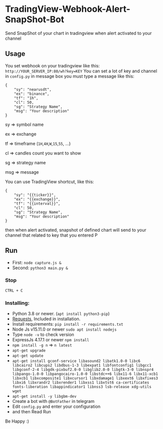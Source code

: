 # TradingView-Webhook-Alert-SnapShot-Bot
Send SnapShot of your chart in tradingview when alert activated to your channel

## Usage
You set webhook on your tradingview like this: ```http://YOUR_SERVER_IP:80/wh?key=KEY```
You can set a lot of key and channel in ```config.py```
in message box you must type a message like this:
```
{
    "sy": "nearusdt",
    "ex": "binance",
    "tf": "1h",
    "cl": 50,
    "sg": "Strategy Name",
    "msg": "Your description"
}
```
sy => symbol name

ex => exchange

tf => timeframe (```1H```,```4H```,```W```,```15```,```55```, ...)

cl => candles count you want to show

sg => strategy name

msg => message

You can use TradingView shortcut, like this:
```
{
    "sy": "{{ticker}}",
    "ex": "{{exchange}}",
    "tf": "{{interval}}",
    "cl": 50,
    "sg": "Strategy Name",
    "msg": "Your description"
}
```
then when alert activated, snapshot of defined chart will send to your channel that related to key that you entered
P

## Run
- First: ```node capture.js &```
- Second: ```python3 main.py &```


### Stop
```CTRL + C```


### Installing:
 - Python 3.8 or newer. (```apt install python3-pip```)
 - [Requests](https://pypi.org/project/requests/), Included in installation.
 - Install requirements: ```pip install -r requirements.txt```
 - Node Js v15.11.0 or newer ```sudo apt install nodejs```
 - Type ```node -v``` to check version
 - ExpressJs 4.17.1 or newer ```npm install```
 - ```npm install -g n``` => ```n latest```
 - ```apt-get upgrade```
 - ```apt-get update```
 - ```apt-get install gconf-service libasound2 libatk1.0-0 libc6 libcairo2 libcups2 libdbus-1-3 libexpat1 libfontconfig1 libgcc1 libgconf-2-4 libgdk-pixbuf2.0-0 libglib2.0-0 libgtk-3-0 libnspr4 libpango-1.0-0 libpangocairo-1.0-0 libstdc++6 libx11-6 libx11-xcb1 libxcb1 libxcomposite1 libxcursor1 libxdamage1 libxext6 libxfixes3 libxi6 libxrandr2 libxrender1 libxss1 libxtst6 ca-certificates fonts-liberation libappindicator1 libnss3 lsb-release xdg-utils wget```
 - ```apt-get install -y libgbm-dev```
 - Create a bot with ```@BotFather``` in telegram
 - Edit ```config.py``` and enter your configuration
 - and then Read Run


Be Happy :)
